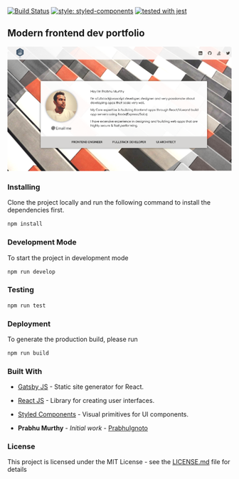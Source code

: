 [![Build Status](https://dev.azure.com/prabhummurthy/portfoilio/_apis/build/status/prabhuignoto.myportfolio?branchName=master)](https://dev.azure.com/prabhummurthy/portfoilio/_build/latest?definitionId=3&branchName=master)
[![style: styled-components](https://img.shields.io/badge/style-%F0%9F%92%85%20styled--components-orange.svg?colorB=daa357&colorA=db748e)](https://github.com/styled-components/styled-components)
[![tested with jest](https://img.shields.io/badge/tested_with-jest-99424f.svg)](https://github.com/facebook/jest)

## Modern frontend dev portfolio

![Website front](2018-08-21-22-11-08.png)
### Installing

Clone the project locally and run the following command to install the dependencies first.

```javascript
npm install
```

### Development Mode

To start the project in development mode

```javascript
npm run develop
```

### Testing

```javascript
npm run test
```

### Deployment

To generate the production build, please run

```javascript
npm run build
```

### Built With

* [Gatsby JS](https://www.gatsbyjs.org/) - Static site generator for React.
* [React JS](https://reactjs.org/) - Library for creating user interfaces.
* [Styled Components](https://www.styled-components.com/) - Visual primitives for UI components.

* **Prabhu Murthy** - *Initial work* - [PrabhuIgnoto](https://github.com/prabhuignoto)

### License

This project is licensed under the MIT License - see the [LICENSE.md](LICENSE.md) file for details
